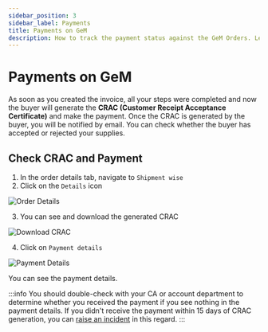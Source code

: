 ```yaml
---
sidebar_position: 3
sidebar_label: Payments
title: Payments on GeM
description: How to track the payment status against the GeM Orders. Learn about CRAC on GeM (Government e-Marketplace).
---
```


# Payments on GeM
As soon as you created the invoice, all your steps were completed and now the buyer will generate the **CRAC (Customer Receipt Acceptance Certificate)** and make the payment. Once the CRAC is generated by the buyer, you will be notified by email. You can check whether the buyer has accepted or rejected your supplies.

## Check CRAC and Payment
1. In the order details tab, navigate to `Shipment wise`
2. Click on the `Details` icon

![Order Details](/img/doc/order-details-crac.jpg)

3. You can see and download the generated CRAC

![Download CRAC](/img/doc/download-crac.jpg)

4. Click on `Payment details`

![Payment Details](/img/doc/payment-details.jpg)

You can see the payment details.

:::info
You should double-check with your CA or account department to determine whether you received the payment if you see nothing in the payment details. If you didn't receive the payment within 15 days of CRAC generation, you can [raise an incident](/docs/incident/create) in this regard.
:::
